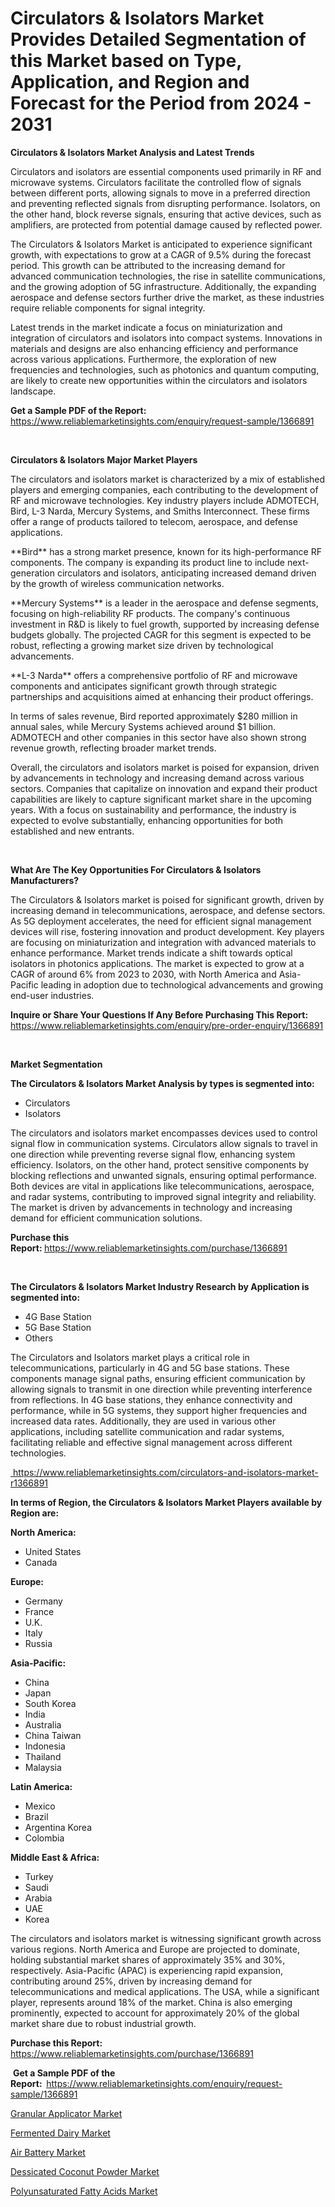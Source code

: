 <p><h1>Circulators & Isolators Market Provides Detailed Segmentation of this Market based on Type, Application, and Region and Forecast for the Period from 2024 - 2031</h1></p><p><strong>Circulators & Isolators Market Analysis and Latest Trends</strong></p>
<p><p>Circulators and isolators are essential components used primarily in RF and microwave systems. Circulators facilitate the controlled flow of signals between different ports, allowing signals to move in a preferred direction and preventing reflected signals from disrupting performance. Isolators, on the other hand, block reverse signals, ensuring that active devices, such as amplifiers, are protected from potential damage caused by reflected power.</p><p>The Circulators & Isolators Market is anticipated to experience significant growth, with expectations to grow at a CAGR of 9.5% during the forecast period. This growth can be attributed to the increasing demand for advanced communication technologies, the rise in satellite communications, and the growing adoption of 5G infrastructure. Additionally, the expanding aerospace and defense sectors further drive the market, as these industries require reliable components for signal integrity.</p><p>Latest trends in the market indicate a focus on miniaturization and integration of circulators and isolators into compact systems. Innovations in materials and designs are also enhancing efficiency and performance across various applications. Furthermore, the exploration of new frequencies and technologies, such as photonics and quantum computing, are likely to create new opportunities within the circulators and isolators landscape.</p></p>
<p><strong>Get a Sample PDF of the Report:&nbsp;</strong> <a href="https://www.reliablemarketinsights.com/enquiry/request-sample/1366891?utm_campaign=1619&utm_medium=2&utm_source=Github&utm_content=ia&utm_term=29102024&utm_id=circulators-isolators">https://www.reliablemarketinsights.com/enquiry/request-sample/1366891</a></p>
<p>&nbsp;</p>
<p><strong>Circulators & Isolators Major Market Players</strong></p>
<p><p>The circulators and isolators market is characterized by a mix of established players and emerging companies, each contributing to the development of RF and microwave technologies. Key industry players include ADMOTECH, Bird, L-3 Narda, Mercury Systems, and Smiths Interconnect. These firms offer a range of products tailored to telecom, aerospace, and defense applications.</p><p>**Bird** has a strong market presence, known for its high-performance RF components. The company is expanding its product line to include next-generation circulators and isolators, anticipating increased demand driven by the growth of wireless communication networks. </p><p>**Mercury Systems** is a leader in the aerospace and defense segments, focusing on high-reliability RF products. The company's continuous investment in R&D is likely to fuel growth, supported by increasing defense budgets globally. The projected CAGR for this segment is expected to be robust, reflecting a growing market size driven by technological advancements.</p><p>**L-3 Narda** offers a comprehensive portfolio of RF and microwave components and anticipates significant growth through strategic partnerships and acquisitions aimed at enhancing their product offerings. </p><p>In terms of sales revenue, Bird reported approximately $280 million in annual sales, while Mercury Systems achieved around $1 billion. ADMOTECH and other companies in this sector have also shown strong revenue growth, reflecting broader market trends.</p><p>Overall, the circulators and isolators market is poised for expansion, driven by advancements in technology and increasing demand across various sectors. Companies that capitalize on innovation and expand their product capabilities are likely to capture significant market share in the upcoming years. With a focus on sustainability and performance, the industry is expected to evolve substantially, enhancing opportunities for both established and new entrants.</p></p>
<p>&nbsp;</p>
<p><strong>What Are The Key Opportunities For Circulators & Isolators Manufacturers?</strong></p>
<p><p>The Circulators & Isolators market is poised for significant growth, driven by increasing demand in telecommunications, aerospace, and defense sectors. As 5G deployment accelerates, the need for efficient signal management devices will rise, fostering innovation and product development. Key players are focusing on miniaturization and integration with advanced materials to enhance performance. Market trends indicate a shift towards optical isolators in photonics applications. The market is expected to grow at a CAGR of around 6% from 2023 to 2030, with North America and Asia-Pacific leading in adoption due to technological advancements and growing end-user industries.</p></p>
<p><strong>Inquire or Share Your Questions If Any Before Purchasing This Report:</strong> <a href="https://www.reliablemarketinsights.com/enquiry/pre-order-enquiry/1366891?utm_campaign=1619&utm_medium=2&utm_source=Github&utm_content=ia&utm_term=29102024&utm_id=circulators-isolators">https://www.reliablemarketinsights.com/enquiry/pre-order-enquiry/1366891</a></p>
<p>&nbsp;</p>
<p><strong>Market Segmentation</strong></p>
<p><strong>The Circulators & Isolators Market Analysis by types is segmented into:</strong></p>
<p><ul><li>Circulators</li><li>Isolators</li></ul></p>
<p><p>The circulators and isolators market encompasses devices used to control signal flow in communication systems. Circulators allow signals to travel in one direction while preventing reverse signal flow, enhancing system efficiency. Isolators, on the other hand, protect sensitive components by blocking reflections and unwanted signals, ensuring optimal performance. Both devices are vital in applications like telecommunications, aerospace, and radar systems, contributing to improved signal integrity and reliability. The market is driven by advancements in technology and increasing demand for efficient communication solutions.</p></p>
<p><strong>Purchase this Report:&nbsp;</strong><a href="https://www.reliablemarketinsights.com/purchase/1366891?utm_campaign=1619&utm_medium=2&utm_source=Github&utm_content=ia&utm_term=29102024&utm_id=circulators-isolators">https://www.reliablemarketinsights.com/purchase/1366891</a></p>
<p>&nbsp;</p>
<p><strong>The Circulators & Isolators Market Industry Research by Application is segmented into:</strong></p>
<p><ul><li>4G Base Station</li><li>5G Base Station</li><li>Others</li></ul></p>
<p><p>The Circulators and Isolators market plays a critical role in telecommunications, particularly in 4G and 5G base stations. These components manage signal paths, ensuring efficient communication by allowing signals to transmit in one direction while preventing interference from reflections. In 4G base stations, they enhance connectivity and performance, while in 5G systems, they support higher frequencies and increased data rates. Additionally, they are used in various other applications, including satellite communication and radar systems, facilitating reliable and effective signal management across different technologies.</p></p>
<p><a href="https://www.reliablemarketinsights.com/circulators-and-isolators-market-r1366891?utm_campaign=1619&utm_medium=2&utm_source=Github&utm_content=ia&utm_term=29102024&utm_id=circulators-isolators">&nbsp;https://www.reliablemarketinsights.com/circulators-and-isolators-market-r1366891</a></p>
<p><strong>In terms of Region, the Circulators & Isolators Market Players available by Region are:</strong></p>
<p>
    <p> <strong> North America: </strong>
        <ul>
            <li>United States</li>
            <li>Canada</li>
        </ul>
        </p> 
    <p> <strong> Europe: </strong>
        <ul>
            <li>Germany</li>
            <li>France</li>
            <li>U.K.</li>
            <li>Italy</li>
            <li>Russia</li>
        </ul>
        </p> 
    <p> <strong> Asia-Pacific: </strong>
        <ul>
            <li>China</li>
            <li>Japan</li>
            <li>South Korea</li>
            <li>India</li>
            <li>Australia</li>
            <li>China Taiwan</li>
            <li>Indonesia</li>
            <li>Thailand</li>
            <li>Malaysia</li>
        </ul>
        </p> 
    <p> <strong> Latin America: </strong>
        <ul>
            <li>Mexico</li>
            <li>Brazil</li>
            <li>Argentina Korea</li>
            <li>Colombia</li>
        </ul>
        </p> 
    <p> <strong> Middle East & Africa: </strong>
        <ul>
            <li>Turkey</li>
            <li>Saudi</li>
            <li>Arabia</li>
            <li>UAE</li>
            <li>Korea</li>
        </ul>
    </p>
    </p>
<p><p>The circulators and isolators market is witnessing significant growth across various regions. North America and Europe are projected to dominate, holding substantial market shares of approximately 35% and 30%, respectively. Asia-Pacific (APAC) is experiencing rapid expansion, contributing around 25%, driven by increasing demand for telecommunications and medical applications. The USA, while a significant player, represents around 18% of the market. China is also emerging prominently, expected to account for approximately 20% of the global market share due to robust industrial growth.</p></p>
<p><strong>Purchase this Report: </strong><a href="https://www.reliablemarketinsights.com/purchase/1366891?utm_campaign=1619&utm_medium=2&utm_source=Github&utm_content=ia&utm_term=29102024&utm_id=circulators-isolators">https://www.reliablemarketinsights.com/purchase/1366891</a></p>
<p>&nbsp;<strong>Get a Sample PDF of the Report:&nbsp;&nbsp;</strong><a href="https://www.reliablemarketinsights.com/enquiry/request-sample/1366891?utm_campaign=1619&utm_medium=2&utm_source=Github&utm_content=ia&utm_term=29102024&utm_id=circulators-isolators">https://www.reliablemarketinsights.com/enquiry/request-sample/1366891</a></p>
<p><strong></strong></p>
<p><p><a href="https://www.linkedin.com/pulse/global-granular-applicator-market-product-types-applications-rcyme?utm_campaign=1619&utm_medium=2&utm_source=Github&utm_content=ia&utm_term=29102024&utm_id=circulators-isolators">Granular Applicator Market</a></p><p><a href="https://www.linkedin.com/pulse/fermented-dairy-industry-resonance-108-amplification-d1tje?utm_campaign=1619&utm_medium=2&utm_source=Github&utm_content=ia&utm_term=29102024&utm_id=circulators-isolators">Fermented Dairy Market</a></p><p><a href="https://www.linkedin.com/pulse/global-air-battery-market-pulse-trends-growth-analysis-2024-h3q3e?utm_campaign=1619&utm_medium=2&utm_source=Github&utm_content=ia&utm_term=29102024&utm_id=circulators-isolators">Air Battery Market</a></p><p><a href="https://www.linkedin.com/pulse/dessicated-coconut-powder-landscape-product-spectrum-pw1ie?utm_campaign=1619&utm_medium=2&utm_source=Github&utm_content=ia&utm_term=29102024&utm_id=circulators-isolators">Dessicated Coconut Powder Market</a></p><p><a href="https://www.linkedin.com/pulse/polyunsaturated-fatty-acids-market-industry-landscape-gazte?utm_campaign=1619&utm_medium=2&utm_source=Github&utm_content=ia&utm_term=29102024&utm_id=circulators-isolators">Polyunsaturated Fatty Acids Market</a></p></p>